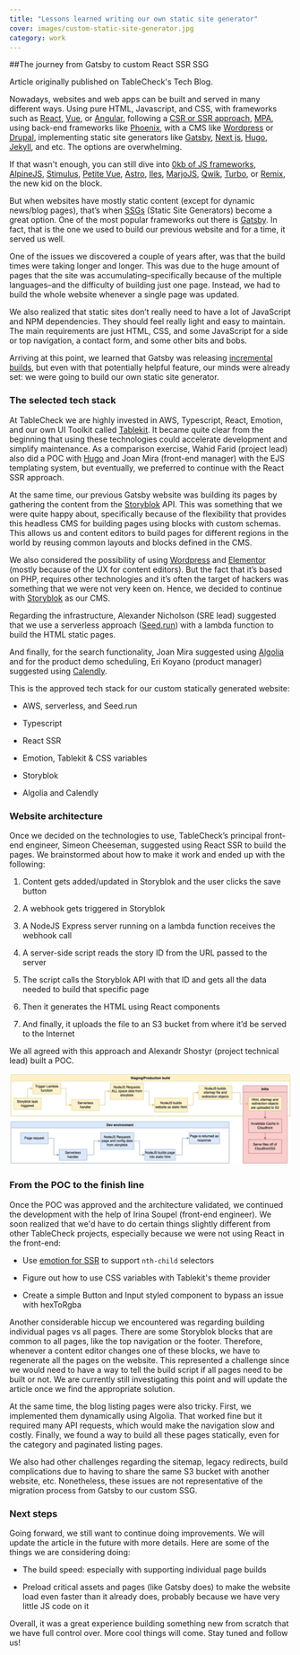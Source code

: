 ```yaml
---
title: "Lessons learned writing our own static site generator"
cover: images/custom-static-site-generator.jpg
category: work
---
```


##The journey from Gatsby to custom React SSR SSG

Article originally published on TableCheck's Tech Blog.

Nowadays, websites and web apps can be built and served in many different ways. Using pure HTML, Javascript, and CSS, with frameworks such as [React](https://reactjs.org/ ), [Vue](https://vuejs.org/ ), or [Angular](https://angularjs.org/ ), following a [CSR or SSR approach](https://developers.google.com/web/updates/2019/02/rendering-on-the-web ), [MPA](https://applandeo.com/blog/single-page-applications-versus-multi-page-applications-what-to-choose/#:~:text=What%20is%20an%20MPA%3F,have%20different%20levels%20of%20UI. ), using back-end frameworks like [Phoenix](https://www.phoenixframework.org/ ), with a CMS like [Wordpress](https://wordpress.org/ ) or [Drupal](https://www.drupal.org/ ), implementing static site generators like [Gatsby](https://jamstack.org/generators/gatsby/ ), [Next js](https://nextjs.org/ ), [Hugo](https://gohugo.io/ ), [Jekyll](https://jekyllrb.com/ ), and etc. The options are overwhelming.

If that wasn't enough, you can still dive into [0kb of JS frameworks](https://dev.to/this-is-learning/is-0kb-of-javascript-in-your-future-48og ), [AlpineJS](https://alpinejs.dev/ ), [Stimulus](https://stimulus.hotwired.dev/ ), [Petite Vue](https://github.com/vuejs/petite-vue ), [Astro](https://astro.build/ ), [Iles](https://iles-docs.netlify.app/ ), [MarjoJS](https://markojs.com/ ), [Qwik](https://github.com/BuilderIO/qwik ), [Turbo](https://github.com/hotwired/turbo-rails ), or [Remix](https://remix.run/ ), the new kid on the block.

But when websites have mostly static content (except for dynamic news/blog pages), that’s when [SSGs](https://jamstack.org/generators/ ) (Static Site Generators) become a great option. One of the most popular frameworks out there is [Gatsby](https://jamstack.org/generators/gatsby/ ). In fact, that is the one we used to build our previous website and for a time, it served us well.

One of the issues we discovered a couple of years after, was that the build times were taking longer and longer. This was due to the huge amount of pages that the site was accumulating–specifically because of the multiple languages–and the difficulty of building just one page. Instead, we had to build the whole website whenever a single page was updated.

We also realized that static sites don’t really need to have a lot of JavaScript and NPM dependencies. They should feel really light and easy to maintain. The main requirements are just HTML, CSS, and some JavaScript for a side or top navigation, a contact form, and some other bits and bobs.

Arriving at this point, we learned that Gatsby was releasing [incremental builds](https://www.gatsbyjs.com/blog/2020-04-22-announcing-incremental-builds/ ), but even with that potentially helpful feature, our minds were already set: we were going to build our own static site generator.

### The selected tech stack

At TableCheck we are highly invested in AWS, Typescript, React, Emotion, and our own UI Toolkit called [Tablekit](http://tablekit.tablecheck.com/ ). It became quite clear from the beginning that using these technologies could accelerate development and simplify maintenance. As a comparison exercise, Wahid Farid (project lead) also did a POC with [Hugo](https://gohugo.io/ ) and Joan Mira (front-end manager) with the EJS templating system, but eventually, we preferred to continue with the React SSR approach.

At the same time, our previous Gatsby website was building its pages by gathering the content from the [Storyblok](https://www.storyblok.com/home ) API. This was something that we were quite happy about, specifically because of the flexibility that provides this headless CMS for building pages using blocks with custom schemas. This allows us and content editors to build pages for different regions in the world by reusing common layouts and blocks defined in the CMS.

We also considered the possibility of using [Wordpress](https://wordpress.org/ ) and [Elementor](https://elementor.com/ ) (mostly because of the UX for content editors). But the fact that it’s based on PHP, requires other technologies and it’s often the target of hackers was something that we were not very keen on. Hence, we decided to continue with [Storyblok](https://www.storyblok.com/home ) as our CMS.

Regarding the infrastructure, Alexander Nicholson (SRE lead) suggested that we use a serverless approach ([Seed.run](https://seed.run/ )) with a lambda function to build the HTML static pages.

And finally, for the search functionality, Joan Mira suggested using [Algolia](https://www.algolia.com/ ) and for the product demo scheduling, Eri Koyano (product manager) suggested using [Calendly](https://calendly.com/ ).

This is the approved tech stack for our custom statically generated website:

*   AWS, serverless, and Seed.run
    
*   Typescript
    
*   React SSR
    
*   Emotion, Tablekit & CSS variables
    
*   Storyblok
    
*   Algolia and Calendly
    

### Website architecture

Once we decided on the technologies to use, TableCheck’s principal front-end engineer, Simeon Cheeseman, suggested using React SSR to build the pages. We brainstormed about how to make it work and ended up with the following:

1.  Content gets added/updated in Storyblok and the user clicks the save button
    
2.  A webhook gets triggered in Storyblok
    
3.  A NodeJS Express server running on a lambda function receives the webhook call
    
4.  A server-side script reads the story ID from the URL passed to the server
    
5.  The script calls the Storyblok API with that ID and gets all the data needed to build that specific page
    
6.  Then it generates the HTML using React components
    
7.  And finally, it uploads the file to an S3 bucket from where it’d be served to the Internet
    
We all agreed with this approach and Alexandr Shostyr (project technical lead) built a POC.

![](./images/static-site-generator-diagram.jpg "Architecture diagram")

### From the POC to the finish line

Once the POC was approved and the architecture validated, we continued the development with the help of Irina Soupel (front-end engineer). We soon realized that we'd have to do certain things slightly different from other TableCheck projects, especially because we were not using React in the front-end:

*   Use [emotion for SSR](https://emotion.sh/docs/ssr ) to support `nth-child` selectors
    
*   Figure out how to use CSS variables with Tablekit's theme provider
    
*   Create a simple Button and Input styled component to bypass an issue with hexToRgba
    

Another considerable hiccup we encountered was regarding building individual pages vs all pages. There are some Storyblok blocks that are common to all pages, like the top navigation or the footer. Therefore, whenever a content editor changes one of these blocks, we have to regenerate all the pages on the website. This represented a challenge since we would need to have a way to tell the build script if all pages need to be built or not. We are currently still investigating this point and will update the article once we find the appropriate solution.

At the same time, the blog listing pages were also tricky. First, we implemented them dynamically using Algolia. That worked fine but it required many API requests, which would make the navigation slow and costly. Finally, we found a way to build all these pages statically, even for the category and paginated listing pages.

We also had other challenges regarding the sitemap, legacy redirects, build complications due to having to share the same S3 bucket with another website, etc. Nonetheless, these issues are not representative of the migration process from Gatsby to our custom SSG.

### Next steps

Going forward, we still want to continue doing improvements. We will update the article in the future with more details. Here are some of the things we are considering doing:

*   The build speed: especially with supporting individual page builds
    
*   Preload critical assets and pages (like Gatsby does) to make the website load even faster than it already does, probably because we have very little JS code on it
    

Overall, it was a great experience building something new from scratch that we have full control over. More cool things will come. Stay tuned and follow us!